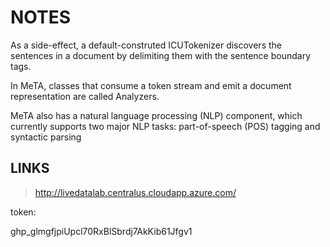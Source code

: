 # NOTES

As a side-effect, a default-construted ICUTokenizer discovers the sentences in a document by delimiting them with the sentence boundary tags.

In MeTA, classes that consume a token stream and emit a document representation are called Analyzers.

MeTA also has a natural language processing (NLP) component, which currently supports two major NLP tasks: part-of-speech (POS) tagging and syntactic parsing

## LINKS

> http://livedatalab.centralus.cloudapp.azure.com/

token: 

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


